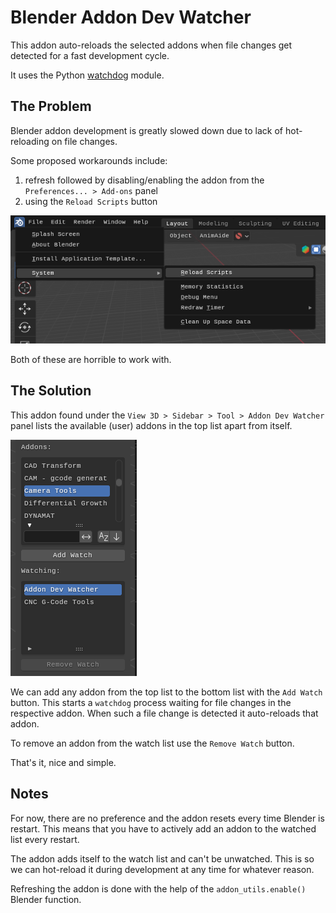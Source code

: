 # Blender Addon Dev Watcher

This addon auto-reloads the selected addons when file changes get detected for a fast development cycle.

It uses the Python [watchdog](https://github.com/gorakhargosh/watchdog) module.

## The Problem

Blender addon development is greatly slowed down due to lack of hot-reloading on file changes.

Some proposed workarounds include:

1. refresh followed by disabling/enabling the addon from the `Preferences... > Add-ons` panel
2. using the `Reload Scripts` button

![](readme/reload-scripts.png)

Both of these are horrible to work with.

## The Solution

This addon found under the `View 3D > Sidebar > Tool > Addon Dev Watcher` panel lists the available (user) addons in the top list apart from itself.

![](readme/addon-dev-watcher.png)

We can add any addon from the top list to the bottom list with the `Add Watch` button. This starts a `watchdog` process waiting for file changes in the respective addon. When such a file change is detected it auto-reloads that addon.

To remove an addon from the watch list use the `Remove Watch` button.

That's it, nice and simple.

## Notes

For now, there are no preference and the addon resets every time Blender is restart. This means that you have to actively add an addon to the watched list every restart.

The addon adds itself to the watch list and can't be unwatched. This is so we can hot-reload it during development at any time for whatever reason.

Refreshing the addon is done with the help of the `addon_utils.enable()` Blender function.

